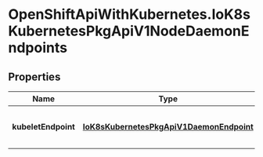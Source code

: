 # OpenShiftApiWithKubernetes.IoK8sKubernetesPkgApiV1NodeDaemonEndpoints

## Properties
Name | Type | Description | Notes
------------ | ------------- | ------------- | -------------
**kubeletEndpoint** | [**IoK8sKubernetesPkgApiV1DaemonEndpoint**](IoK8sKubernetesPkgApiV1DaemonEndpoint.md) | Endpoint on which Kubelet is listening. | [optional] 


